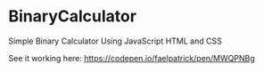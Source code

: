 # BinaryCalculator
Simple Binary Calculator Using JavaScript HTML and CSS

See it working here: https://codepen.io/faelpatrick/pen/MWQPNBg
